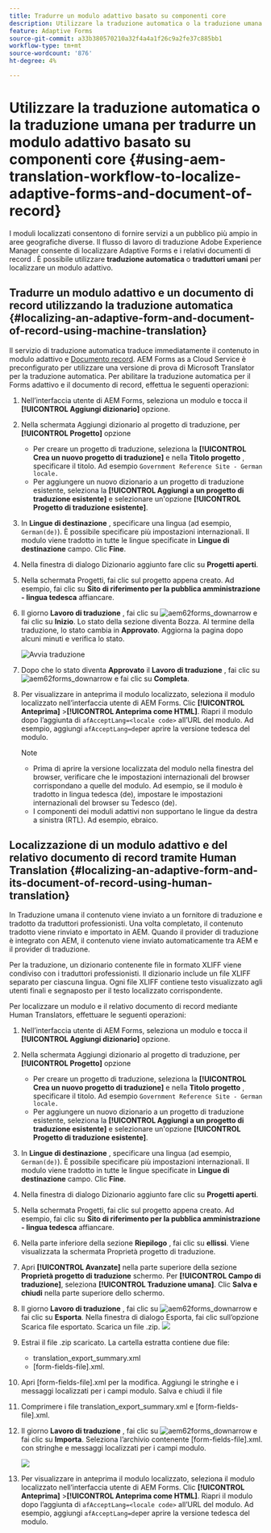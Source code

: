 ```yaml
---
title: Tradurre un modulo adattivo basato su componenti core
description: Utilizzare la traduzione automatica o la traduzione umana per tradurre un modulo adattivo basato su componenti core
feature: Adaptive Forms
source-git-commit: a33b380570210a32f4a4a1f26c9a2fe37c885bb1
workflow-type: tm+mt
source-wordcount: '876'
ht-degree: 4%

---
```


# Utilizzare la traduzione automatica o la traduzione umana per tradurre un modulo adattivo basato su componenti core {#using-aem-translation-workflow-to-localize-adaptive-forms-and-document-of-record}

I moduli localizzati consentono di fornire servizi a un pubblico più ampio in aree geografiche diverse. Il flusso di lavoro di traduzione Adobe Experience Manager consente di localizzare Adaptive Forms e i relativi documenti di record . È possibile utilizzare **traduzione automatica** o **traduttori umani** per localizzare un modulo adattivo.

## Tradurre un modulo adattivo e un documento di record utilizzando la traduzione automatica {#localizing-an-adaptive-form-and-document-of-record-using-machine-translation}

Il servizio di traduzione automatica traduce immediatamente il contenuto in modulo adattivo e [Documento record](/help/forms/generate-document-of-record-core-components.md). AEM Forms as a Cloud Service è preconfigurato per utilizzare una versione di prova di Microsoft Translator per la traduzione automatica. Per abilitare la traduzione automatica per il Forms adattivo e il documento di record, effettua le seguenti operazioni:

1. Nell’interfaccia utente di AEM Forms, seleziona un modulo e tocca il **[!UICONTROL Aggiungi dizionario]** opzione.
1. Nella schermata Aggiungi dizionario al progetto di traduzione, per **[!UICONTROL Progetto]** opzione

   * Per creare un progetto di traduzione, seleziona la **[!UICONTROL Crea un nuovo progetto di traduzione]** e nella **Titolo progetto** , specificare il titolo. Ad esempio `Government Reference Site - German locale.`
   * Per aggiungere un nuovo dizionario a un progetto di traduzione esistente, seleziona la **[!UICONTROL Aggiungi a un progetto di traduzione esistente]** e selezionare un&#39;opzione **[!UICONTROL Progetto di traduzione esistente]**.
1. In **Lingue di destinazione** , specificare una lingua (ad esempio, `German(de)`). È possibile specificare più impostazioni internazionali. Il modulo viene tradotto in tutte le lingue specificate in **Lingue di destinazione** campo. Clic **Fine**.
1. Nella finestra di dialogo Dizionario aggiunto fare clic su **Progetti aperti**.
1. Nella schermata Progetti, fai clic sul progetto appena creato. Ad esempio, fai clic su **Sito di riferimento per la pubblica amministrazione - lingua tedesca** affiancare.
1. Il giorno **Lavoro di traduzione** , fai clic su ![aem62forms_downarrow](assets/aem62forms_downarrow.png) e fai clic su **Inizio**. Lo stato della sezione diventa Bozza. Al termine della traduzione, lo stato cambia in **Approvato**. Aggiorna la pagina dopo alcuni minuti e verifica lo stato.

   ![Avvia traduzione](/help/forms/assets/adaptive-forms-core-components-start-translation.png)
1. Dopo che lo stato diventa **Approvato** il **Lavoro di traduzione** , fai clic su ![aem62forms_downarrow](assets/aem62forms_downarrow.png) e fai clic su **Completa**.

1. Per visualizzare in anteprima il modulo localizzato, seleziona il modulo localizzato nell’interfaccia utente di AEM Forms. Clic **[!UICONTROL Anteprima]** >**[!UICONTROL Anteprima come HTML]**. Riapri il modulo dopo l’aggiunta di `afAcceptLang=<locale code>` all’URL del modulo. Ad esempio, aggiungi `afAcceptLang=de`per aprire la versione tedesca del modulo.


   >[!NOTE]
   >
   >* Prima di aprire la versione localizzata del modulo nella finestra del browser, verificare che le impostazioni internazionali del browser corrispondano a quelle del modulo. Ad esempio, se il modulo è tradotto in lingua tedesca (de), impostare le impostazioni internazionali del browser su Tedesco (de).
   >* I componenti dei moduli adattivi non supportano le lingue da destra a sinistra (RTL). Ad esempio, ebraico.

<!-- 
   Along with the Adaptive form, the auto-generated document of record is also localized.

   For more information on Document of Record settings and configuration, see:

   [Document of Record Template](/help/forms/using/generate-document-of-record-for-non-xfa-based-adaptive-forms.md#p-document-of-record-template-configuration-p)

   [Document of Record settings](/help/forms/using/generate-document-of-record-for-non-xfa-based-adaptive-forms.md#p-document-of-record-settings-p)

1. [Customize the branding information of the document of record](/help/forms/using/generate-document-of-record-for-non-xfa-based-adaptive-forms.md) and ensure that the browser locale is set to the same language to which you have localized the Adaptive Form using machine language. The browser locale helps localize the branding information in the document of record.
1. To view the localized document of record, tap Generate Preview. The document of record PDF is generated and opened in a new tab in your browser.

-->

## Localizzazione di un modulo adattivo e del relativo documento di record tramite Human Translation {#localizing-an-adaptive-form-and-its-document-of-record-using-human-translation}

In Traduzione umana il contenuto viene inviato a un fornitore di traduzione e tradotto da traduttori professionisti. Una volta completato, il contenuto tradotto viene rinviato e importato in AEM. Quando il provider di traduzione è integrato con AEM, il contenuto viene inviato automaticamente tra AEM e il provider di traduzione.

Per la traduzione, un dizionario contenente file in formato XLIFF viene condiviso con i traduttori professionisti. Il dizionario include un file XLIFF separato per ciascuna lingua. Ogni file XLIFF contiene testo visualizzato agli utenti finali e segnaposto per il testo localizzato corrispondente.

Per localizzare un modulo e il relativo documento di record mediante Human Translators, effettuare le seguenti operazioni:

1. Nell’interfaccia utente di AEM Forms, seleziona un modulo e tocca il **[!UICONTROL Aggiungi dizionario]** opzione.
1. Nella schermata Aggiungi dizionario al progetto di traduzione, per **[!UICONTROL Progetto]** opzione

   * Per creare un progetto di traduzione, seleziona la **[!UICONTROL Crea un nuovo progetto di traduzione]** e nella **Titolo progetto** , specificare il titolo. Ad esempio `Government Reference Site - German locale.`
   * Per aggiungere un nuovo dizionario a un progetto di traduzione esistente, seleziona la **[!UICONTROL Aggiungi a un progetto di traduzione esistente]** e selezionare un&#39;opzione **[!UICONTROL Progetto di traduzione esistente]**.
1. In **Lingue di destinazione** , specificare una lingua (ad esempio, `German(de)`). È possibile specificare più impostazioni internazionali. Il modulo viene tradotto in tutte le lingue specificate in **Lingue di destinazione** campo. Clic **Fine**.
1. Nella finestra di dialogo Dizionario aggiunto fare clic su **Progetti aperti**.
1. Nella schermata Progetti, fai clic sul progetto appena creato. Ad esempio, fai clic su **Sito di riferimento per la pubblica amministrazione - lingua tedesca** affiancare.
1. Nella parte inferiore della sezione **Riepilogo** , fai clic su **ellissi**. Viene visualizzata la schermata Proprietà progetto di traduzione.
1. Apri **[!UICONTROL Avanzate]** nella parte superiore della sezione **Proprietà progetto di traduzione** schermo. Per **[!UICONTROL Campo di traduzione]**, seleziona **[!UICONTROL Traduzione umana]**. Clic **Salva e chiudi** nella parte superiore dello schermo.
1. Il giorno **Lavoro di traduzione** , fai clic su ![aem62forms_downarrow](assets/aem62forms_downarrow.png) e fai clic su **Esporta**. Nella finestra di dialogo Esporta, fai clic sull’opzione Scarica file esportato. Scarica un file .zip.
   ![](/help/forms/assets/adaptive-forms-core-components-start-translation-export.png)
1. Estrai il file .zip scaricato. La cartella estratta contiene due file:
   * translation_export_summary.xml
   * [form-fields-file].xml.
1. Apri [form-fields-file].xml per la modifica. Aggiungi le stringhe e i messaggi localizzati per i campi modulo. Salva e chiudi il file 
1. Comprimere i file translation_export_summary.xml e [form-fields-file].xml.
1. Il giorno **Lavoro di traduzione** , fai clic su ![aem62forms_downarrow](assets/aem62forms_downarrow.png) e fai clic su **Importa**. Seleziona l’archivio contenente [form-fields-file].xml. con stringhe e messaggi localizzati per i campi modulo.

   ![](/help/forms/assets/adaptive-forms-core-components-start-translation-import.png)

1. Per visualizzare in anteprima il modulo localizzato, seleziona il modulo localizzato nell’interfaccia utente di AEM Forms. Clic **[!UICONTROL Anteprima]** >**[!UICONTROL Anteprima come HTML]**. Riapri il modulo dopo l’aggiunta di `afAcceptLang=<locale code>` all’URL del modulo. Ad esempio, aggiungi `afAcceptLang=de`per aprire la versione tedesca del modulo.